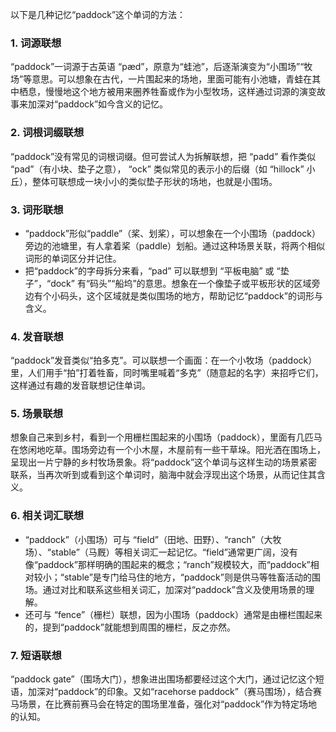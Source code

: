 以下是几种记忆“paddock”这个单词的方法：

### 1. 词源联想
“paddock”一词源于古英语 “pæd”，原意为“蛙池”，后逐渐演变为“小围场”“牧场”等意思。可以想象在古代，一片围起来的场地，里面可能有小池塘，青蛙在其中栖息，慢慢地这个地方被用来圈养牲畜或作为小型牧场，这样通过词源的演变故事来加深对“paddock”如今含义的记忆。

### 2. 词根词缀联想
“paddock”没有常见的词根词缀。但可尝试人为拆解联想，把 “padd” 看作类似 “pad”（有小块、垫子之意）， “ock” 类似常见的表示小的后缀（如 “hillock” 小丘），整体可联想成一块小小的类似垫子形状的场地，也就是小围场。

### 3. 词形联想
 - “paddock”形似“paddle”（桨、划桨），可以想象在一个小围场（paddock）旁边的池塘里，有人拿着桨（paddle）划船。通过这种场景关联，将两个相似词形的单词区分并记住。
 - 把“paddock”的字母拆分来看，“pad” 可以联想到 “平板电脑” 或 “垫子”，“dock” 有“码头”“船坞”的意思。想象在一个像垫子或平板形状的区域旁边有个小码头，这个区域就是类似围场的地方，帮助记忆“paddock”的词形与含义。

### 4. 发音联想
“paddock”发音类似“拍多克”。可以联想一个画面：在一个小牧场（paddock）里，人们用手“拍”打着牲畜，同时嘴里喊着“多克”（随意起的名字）来招呼它们，这样通过有趣的发音联想记住单词。

### 5. 场景联想
想象自己来到乡村，看到一个用栅栏围起来的小围场（paddock），里面有几匹马在悠闲地吃草。围场旁边有一个小木屋，木屋前有一些干草垛。阳光洒在围场上，呈现出一片宁静的乡村牧场景象。将“paddock”这个单词与这样生动的场景紧密联系，当再次听到或看到这个单词时，脑海中就会浮现出这个场景，从而记住其含义。

### 6. 相关词汇联想
 - “paddock”（小围场）可与 “field”（田地、田野）、“ranch”（大牧场）、“stable”（马厩）等相关词汇一起记忆。“field”通常更广阔，没有像“paddock”那样明确的围起来的概念；“ranch”规模较大，而“paddock”相对较小；“stable”是专门给马住的地方，“paddock”则是供马等牲畜活动的围场。通过对比和联系这些相关词汇，加深对“paddock”含义及使用场景的理解。
 - 还可与 “fence”（栅栏）联想，因为小围场（paddock）通常是由栅栏围起来的，提到“paddock”就能想到周围的栅栏，反之亦然。

### 7. 短语联想
“paddock gate”（围场大门），想象进出围场都要经过这个大门，通过记忆这个短语，加深对“paddock”的印象。又如“racehorse paddock”（赛马围场），结合赛马场景，在比赛前赛马会在特定的围场里准备，强化对“paddock”作为特定场地的认知。 